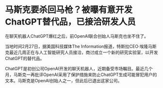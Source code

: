 # 马斯克要杀回马枪？被曝有意开发ChatGPT替代品，已接洽研发人员

在聊天机器人ChatGPT爆红之后，前OpenAI联合创始人马斯克也坐不住了。

当地时间2月27日，据美国科技媒体The
Information报道，特斯拉CEO·埃隆马斯克最近几周正在与人工智能研究人员接洽，商讨成立一个新的研究实验室，以开发ChatGPT的替代品。

ChatGPT是初创公司OpenAI开发的聊天机器人，近期备受市场瞩目。最近几个月，马斯克一再批评OpenAI采用了保护措施来防止ChatGPT生成可能冒犯用户的文本。马斯克是OpenAI创始人之一，但此后已退出这家公司。


